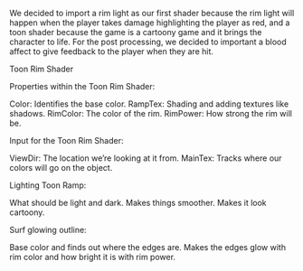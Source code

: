We decided to import a rim light as our first shader because the rim light will happen when the player takes damage highlighting the player as red, and a toon shader because the game is a cartoony game and it brings the character to life.
For the post processing, we decided to important a blood affect to give feedback to the player when they are hit.

Toon Rim Shader

Properties within the Toon Rim Shader:

Color: Identifies the base color.
RampTex: Shading and adding textures like shadows.
RimColor: The color of the rim.
RimPower: How strong the rim will be.

Input for the Toon Rim Shader:

ViewDir: The location we’re looking at it from.
MainTex: Tracks where our colors will go on the object.

Lighting Toon Ramp:

What should be light and dark.
Makes things smoother.
Makes it look cartoony.

Surf glowing outline:

Base color and finds out where the edges are.
Makes the edges glow with rim color and how bright it is with rim power.

